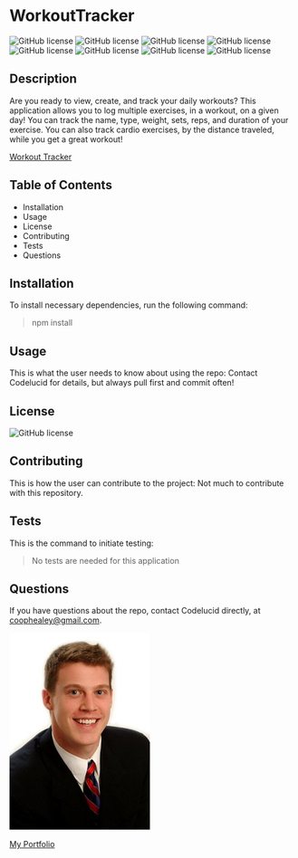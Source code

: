 # WorkoutTracker 

![GitHub license](https://img.shields.io/badge/Skill-HTML-brightgreen) ![GitHub license](https://img.shields.io/badge/Skill-CSS-blue) ![GitHub license](https://img.shields.io/badge/Skill-JavaScript-red) ![GitHub license](https://img.shields.io/badge/Skill-Express-yellow) ![GitHub license](https://img.shields.io/badge/Skill-NodeJS-green) ![GitHub license](https://img.shields.io/badge/Skill-MongoDB-Atlas-orange) ![GitHub license](https://img.shields.io/badge/Skill-Mongoose-blue) ![GitHub license](https://img.shields.io/badge/Deployment-Heroku-purple) 

## Description  

Are you ready to view, create, and track your daily workouts? This application allows you to log multiple exercises, in a workout, on a given day! You can track the name, type, weight, sets, reps, and duration of your exercise. You can also track cardio exercises, by the distance traveled, while you get a great workout! 

[Workout Tracker](https://workouttrackerforall.herokuapp.com/)

## Table of Contents
- Installation 
- Usage
- License
- Contributing
- Tests
- Questions  

## Installation  

To install necessary dependencies, run the following command:
>npm install  

## Usage  

This is what the user needs to know about using the repo:
Contact Codelucid for details, but always pull first and commit often!  

## License  

![GitHub license](https://img.shields.io/badge/license-None-brightgreen)

## Contributing  

This is how the user can contribute to the project:
Not much to contribute with this repository.  

## Tests  

This is the command to initiate testing:
>No tests are needed for this application  

## Questions  

If you have questions about the repo, contact Codelucid directly, at coophealey@gmail.com.

[![My Profile Picture](/profilePic.png)](https://github.com/codelucid "My Profile Picture")

[My Portfolio](https://codelucid.github.io/Portfolio/ "My Portfolio")